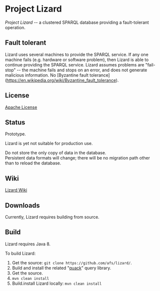Project Lizard
==============

_Project Lizard_ -- a clustered SPARQL database providing a fault-tolerant operation.

## Fault tolerant

Lizard uses several machines to provide the SPARQL service.  If any one
machine fails (e.g. hardware or software problem), then Lizard is able to
continue providing the SPARQL service.  Lizard assumes problems are
"fail-stop" -- the machine fails and stops on an error, and does not
generate malicious information.  No [Byzantine fault tolerance]
(https://en.wikipedia.org/wiki/Byzantine_fault_tolerance).

## License

[Apache License](http://www.apache.org/licenses/LICENSE-2.0)

## Status

Prototype.

Lizard is yet not suitable for production use.

Do not store the only copy of data in the database.  
Persistent data formats will change; there will be no
migration path other than to reload the database.

## Wiki

[Lizard Wiki](https://github.com/afs/lizard/wiki)

## Downloads

Currently, Lizard requires building from source.

## Build

Lizard requires Java 8.

To build Lizard:

1. Get the source: `git clone https://github.com/afs/lizard/`.
1. Build and install the related "[quack](https://github.com/afs/quack)" query library.
  1. Get the source.
  1. `mvn clean install`
1. Build.install Lizard locally: `mvn clean install`
